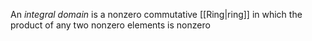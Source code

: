 An *integral domain* is a nonzero commutative [[Ring|ring]] in which the product of any two nonzero elements is nonzero


